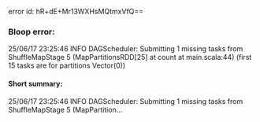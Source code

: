error id: hR+dE+Mr13WXHsMQtmxVfQ==
### Bloop error:

25/06/17 23:25:46 INFO DAGScheduler: Submitting 1 missing tasks from ShuffleMapStage 5 (MapPartitionsRDD[25] at count at main.scala:44) (first 15 tasks are for partitions Vector(0))
#### Short summary: 

25/06/17 23:25:46 INFO DAGScheduler: Submitting 1 missing tasks from ShuffleMapStage 5 (MapPartition...
